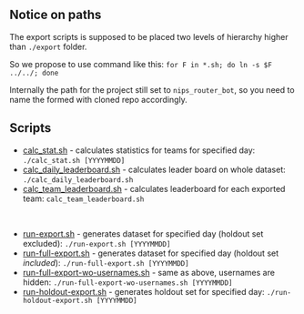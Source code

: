 ## Notice on paths
The export scripts is supposed to be placed two levels of hierarchy higher than ```./export``` folder. 

So we propose to use command like this: ```for F in *.sh; do ln -s $F ../../; done``` 

Internally the path for the project still set to ```nips_router_bot```, so you need to name the formed with cloned repo accordingly. 

## Scripts
* [calc_stat.sh](./calc_stat.sh) - calculates statistics for teams for specified day: ```./calc_stat.sh [YYYYMMDD]```
* [calc_daily_leaderboard.sh](./calc_daily_leaderboard.sh) - calculates leader board on whole dataset: ```./calc_daily_leaderboard.sh```
* [calc_team_leaderboard.sh](./calc_team_leaderboard.sh) - calculates leaderboard for each exported team: ```calc_team_leaderboard.sh```

</br>

* [run-export.sh](./run-export.sh) - generates dataset for specified day (holdout set excluded): ```./run-export.sh [YYYYMMDD]```
* [run-full-export.sh](./run-full-export.sh) - generates dataset for specified day (holdout set _included_): ```./run-full-export.sh [YYYYMMDD]```
* [run-full-export-wo-usernames.sh](./run-full-export-wo-usernames.sh) - same as above, usernames are hidden: ```./run-full-export-wo-usernames.sh [YYYYMMDD]```
* [run-holdout-export.sh](./run-holdout-export.sh) - generates holdout set for specified day: ```./run-holdout-export.sh [YYYYMMDD]```
